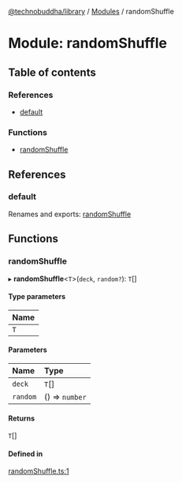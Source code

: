[@technobuddha/library](../../README.md) / [Modules](../Modules.md) / randomShuffle

# Module: randomShuffle

## Table of contents

### References

- [default](randomShuffle.md#default)

### Functions

- [randomShuffle](randomShuffle.md#randomshuffle)

## References

### default

Renames and exports: [randomShuffle](randomShuffle.md#randomshuffle)

## Functions

### randomShuffle

▸ **randomShuffle**<`T`\>(`deck`, `random?`): `T`[]

#### Type parameters

| Name |
| :------ |
| `T` |

#### Parameters

| Name | Type |
| :------ | :------ |
| `deck` | `T`[] |
| `random` | () => `number` |

#### Returns

`T`[]

#### Defined in

[randomShuffle.ts:1](../../src/randomShuffle.ts#L1)
